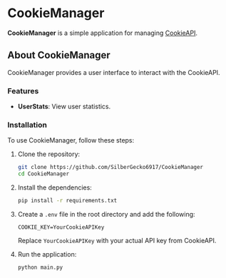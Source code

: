 # CookieManager

**CookieManager** is a simple application for managing [CookieAPI](https://github.com/tibue99/cookie-api).

## About CookieManager

CookieManager provides a user interface to interact with the CookieAPI.

### Features

- **UserStats**: View user statistics.

### Installation

To use CookieManager, follow these steps:

1. Clone the repository:
    ```bash
    git clone https://github.com/SilberGecko6917/CookieManager
    cd CookieManager
    ```

2. Install the dependencies:
    ```bash
    pip install -r requirements.txt
    ```

3. Create a `.env` file in the root directory and add the following:
    ```plaintext
    COOKIE_KEY=YourCookieAPIKey
    ```

   Replace `YourCookieAPIKey` with your actual API key from CookieAPI.

4. Run the application:
    ```bash
    python main.py
    ```


